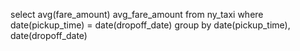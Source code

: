 select avg(fare_amount) avg_fare_amount
from ny_taxi
where date(pickup_time) = date(dropoff_date)
group by date(pickup_time), date(dropoff_date)